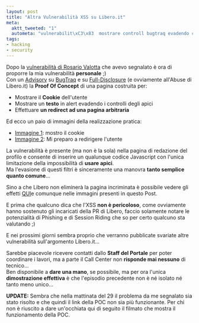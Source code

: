 ```yaml
--- 
layout: post
title: "Altra Vulnerabilità XSS su Libero.it"
meta: 
  aktt_tweeted: "1"
  autometa: "vulnerabilit\xC3\x83  mostrare controll bugtraq evadendo costruita proporre libero"
tags: 
- hacking
- security
---
```

Dopo la [vulnerabilità di Rosario Valotta](http://www.lastknight.com/2007/03/27/liberoit-e-xss-pericolo-credenziali/) che avevo segnalato è ora di proporre la mia vulnerabilità **personale** ;)  
Con un [Advisory](http://www.lastknight.com/xss-libero) su [BugTraq](http://www.securityfocus.com/archive/1/464048/30/0/threaded) e su [Full-Disclosure](http://seclists.org/fulldisclosure/2007/Mar/0492.html) (e ovviamente all'Abuse di Libero.it) la **Proof Of Concept** di una pagina costruita per:  
  
*  Mostrare il **Cookie** dell'utente
*  Mostrare un **testo** in alert evadendo i controlli degli apici
*  Effettuare **un redirect ad una pagina arbitraria**  
  
Ed ecco un paio di immagini della realizzazione pratica:  

*  [Immagine 1](/download/20070328_xss1.jpg): mostro il cookie
*  [Immagine 2](/download/20070328_xss2.jpg): Mi preparo a redirigere l'utente  
  
La vulnerabilità è presente (ma non è la sola) nella pagina di redazione del profilo e consente di inserire un qualunque codice Javascript con l'unica limitazione della impossibilità di **usare apici**.  
Ma l'evasione di questi filtri è sinceramente una manovra **tanto semplice quanto comune**...  
  
Sino a che Libero non eliminerà la pagina incriminata è possibile vedere gli effetti [QUI](http://digiland.libero.it/profilo.phtml?nick=XssForFun&top=1)e comunque nelle immagini presenti in questo Post.  
  
E prima che qualcuno dica che l'XSS **non è pericoloso**, come ovviamente hanno sostenuto gli incaricati della PR di Libero, faccio solamente notare le potenzialità di Phishing e di Session Riding che so per certo qualcuno sta valutando ;)  
  
E nei prossimi giorni sembra proprio che verranno pubblicate svariate altre vulnerabilità sull'argomento Libero.it...  
  
Sarebbe piacevole ricevere contatti dallo **Staff del Portale** per poter coordinare i lavori, ma a parte il Call Center non **risponde mai nessuno** di tecnico...  
Ben disponibile a **dare una mano**, se possibile, ma per ora l'unica **dimostrazione effettiva** è che l'episodio precedente non è né isolato né tanto meno unico...
  
**UPDATE:** Sembra che nella mattinata del 29 il problema da me segnalato sia stato risolto e che quindi il link della POC non sia più funzionante.  Per chi non è riuscito a dare un'occhiata qui di seguito il filmato che mostra il funzionamento della POC.  
  
<object width="425" height="350"><param name="movie" value="http://www.youtube.com/v/PMWlCK09C-U"></param><param name="wmode" value="transparent"></param><embed src="http://www.youtube.com/v/PMWlCK09C-U" type="application/x-shockwave-flash" wmode="transparent" width="425" height="350"></embed></object> 
